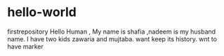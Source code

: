 # hello-world
firstrepository
Hello Human ,
My name is shafia ,nadeem is my husband name. I have two kids zawaria and mujtaba.
want keep its history.
wnt to have marker
